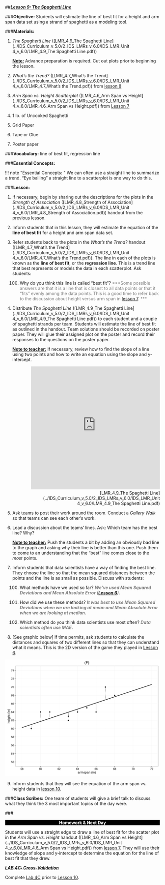 ##***<u>Lesson 9: The Spaghetti Line</u>***

###**Objective:**
Students will estimate the line of best fit for a height and arm span data set using a strand of spaghetti as
a modeling tool.

###**Materials:**
1. *The Spaghetti Line* ([LMR_4.9_The Spaghetti Line](../IDS_Curriculum_v_5.0/2_IDS_LMRs_v_6.0/IDS_LMR_Unit 4_v_6.0/LMR_4.9_The Spaghetti Line.pdf))

    **<u>Note:</u>** Advance preparation is required. Cut out plots prior to beginning the lesson.

2. *What’s the Trend?* ([LMR_4.7_What’s the Trend](../IDS_Curriculum_v_5.0/2_IDS_LMRs_v_6.0/IDS_LMR_Unit 4_v_6.0/LMR_4.7_What’s the Trend.pdf)) from [lesson 8](lesson8.md)

3. *Arm Span vs. Height Scatterplot* ([LMR_4.6_Arm Span vs Height](../IDS_Curriculum_v_5.0/2_IDS_LMRs_v_6.0/IDS_LMR_Unit 4_v_6.0/LMR_4.6_Arm Span vs Height.pdf)) from [Lesson 7](lesson7.md)

4. 1 lb. of Uncooked Spaghetti

5. Grid Paper

6. Tape or Glue

7. Poster paper

###**Vocabulary:**
line of best fit, regression line

###**Essential Concepts:**

!!! note "Essential Concepts: "
    We can often use a straight line to summarize a trend. “Eye balling” a straight line to a
    scatterplot is one way to do this.

###**Lesson:**
1. If necessary, begin by sharing out the descriptions for the plots in the *Strength of Association*
([LMR_4.8_Strength of Association](../IDS_Curriculum_v_5.0/2_IDS_LMRs_v_6.0/IDS_LMR_Unit 4_v_6.0/LMR_4.8_Strength of Association.pdf)) handout from the previous lesson.

2. Inform students that in this lesson, they will estimate the equation of the **line of best fit** for a height and arm span data set.

3. Refer students back to the plots in the *What’s the Trend?* handout ([LMR_4.7_What’s the Trend](../IDS_Curriculum_v_5.0/2_IDS_LMRs_v_6.0/IDS_LMR_Unit 4_v_6.0/LMR_4.7_What’s the Trend.pdf)).
The line in each of the plots is known as the **line of best fit**, or the **regression line**. This is a trend line that best represents or models the data in each scatterplot. Ask students:

    100. Why do you think this line is called “best fit”? <span style="color:grey"> ***Some possible answers are that it is a line that is closest to all data points or that it “fits” evenly among the data points. This is a good time to refer back to the discussion about height versus arm span in [lesson 7](lesson7.md). *** </span>

4. Distribute *The Spaghetti Line* ([LMR_4.9_The Spaghetti Line](../IDS_Curriculum_v_5.0/2_IDS_LMRs_v_6.0/IDS_LMR_Unit 4_v_6.0/LMR_4.9_The Spaghetti Line.pdf)) to each student and a couple of
spaghetti strands per team. Students will estimate the line of best fit as outlined in the handout.
Team solutions should be recorded on poster paper. They will glue their assigned plot on the
poster and record their responses to the questions on the poster paper.

    **<u>Note to teacher:</u>** If necessary, review how to find the slope of a line using two points and how to
    write an equation using the slope and y-intercept.

    <div align="right"><iframe src="https://docs.google.com/viewerng/viewer?url=https://curriculum.idsucla.org/IDS_Curriculum_v_5.0/2_IDS_LMRs_v_6.0/IDS_LMR_Unit 4_v_6.0/LMR_4.9_The Spaghetti Line.pdf&embedded=true" style=" width:420px;height:400px;" frameborder="0"></iframe><br>[LMR_4.9_The Spaghetti Line](../IDS_Curriculum_v_5.0/2_IDS_LMRs_v_6.0/IDS_LMR_Unit 4_v_6.0/LMR_4.9_The Spaghetti Line.pdf)</div>    

5. Ask teams to post their work around the room. Conduct a *Gallery Walk* so that teams can see
each other’s work.

6. Lead a discussion about the teams’ lines. Ask: Which team has the best line? Why?

    **<u>Note to teacher:</u>** Push the students a bit by adding an obviously bad line to the graph and asking
    why their line is better than this one. Push them to come to an understanding that the “best” line
    comes close to the *most* points.

7. Inform students that data scientists have a way of finding the best line. They choose the line so that the mean squared distances between the points and the line is as small as possible. Discuss with students:

    100. What methods have we used so far? <span style="color:grey">***We’ve used Mean Squared Deviations and Mean Absolute Error ([Lesson 6](lesson6.md)).***</span>

    100. How did we use these methods? <span style="color:grey">***It was best to use Mean Squared Deviations when we are looking at mean and Mean Absolute Error when we are looking at median.***</span>

    100. Which method do you think data scientists use most often? <span style="color:grey">***Data scientists often use MAE.***</span>

8. [See graphic below] If time permits, ask students to calculate the distances and squares of two
different lines so that they can understand what it means. This is the 2D version of the game they
played in [Lesson 6](lesson6.md).
<img src="../../img/40908.png" />

9. Inform students that they will see the equation of the arm span vs. height data in [lesson 10](lesson10.md).

###**Class Scribes:**
One team of students will give a brief talk to discuss what they think the 3 most important topics of the
day were.

###<p style="background: black; color: white; text-align: center;">**Homework & Next Day**</p>
Students will use a straight edge to draw a line of best fit for the scatter plot in the *Arm Span vs. Height*
handout ([LMR_4.6_Arm Span vs Height](../IDS_Curriculum_v_5.0/2_IDS_LMRs_v_6.0/IDS_LMR_Unit 4_v_6.0/LMR_4.6_Arm Span vs Height.pdf)) from [lesson 7](lesson7.md). They will use their knowledge of slope and y-intercept
to determine the equation for the line of best fit that they drew.

[<u>***LAB 4C: Cross-Validation***</u>](lab4c.md)

Complete [Lab 4C](lab4c.md) prior to [Lesson 10](lesson10.md).